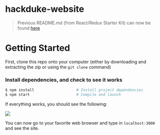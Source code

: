 # hackduke-website

> Previous README.md (from React/Redux Starter Kit) can now be found  [here](https://github.com/hack-duke/hackduke-website/blob/master/ReactReadme.md)

# Getting Started

First, clone this repo onto your computer (either by downloading and extracting the zip or using the `git clone` command)

### Install dependencies, and check to see it works

```bash
$ npm install                   # Install project dependencies
$ npm start                     # Compile and launch
```
If everything works, you should see the following:

<img src="http://i.imgur.com/zR7VRG6.png?2" />

You can now go to your favorite web browser and type in `localhost:3000` and see the site. 
